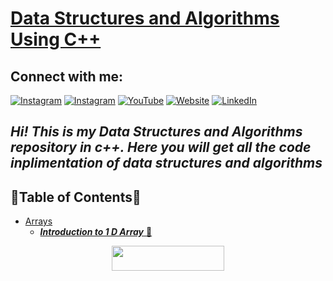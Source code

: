 # [Data Structures and Algorithms Using C++](https://github.com/reddevill007/Data-Structures-and-Algorithms)

## Connect with me:
[![Instagram](https://img.shields.io/badge/Saurabh_Pandey-%23E4405F.svg?style=for-the-badge&logo=Instagram&logoColor=white)](https://www.instagram.com/red._.devill) 
[![Instagram](https://img.shields.io/badge/happy_snappy-%23E4405F.svg?style=for-the-badge&logo=Instagram&logoColor=white)](https://www.instagram.com/happy._.snappy_/) [![YouTube](https://img.shields.io/badge/code_inertia-%23FF0000.svg?style=for-the-badge&logo=YouTube&logoColor=white)](https://www.youtube.com/channel/UCmpXdOaZAIXfAG4kKSdrPDA) [![Website](https://img.shields.io/website?label=codeinertia&style=for-the-badge&url=https%3A%2F%2Fcodestackr.com)](https://reddevill007.github.io/my-portfolio/)
[![LinkedIn](https://img.shields.io/badge/linkedin-%230077B5.svg?style=for-the-badge&logo=linkedin&logoColor=white)](https://www.linkedin.com/in/saurabh-pandey-161348200)

## **_Hi! This is my Data Structures and Algorithms repository in c++. Here you will get all the code inplimentation of data structures and algorithms_**
</p>

## 🌟Table of Contents🌟

- [Arrays]()
  - [**_Introduction to 1 D Array_** 📜](https://github.com/reddevill007/Data-Structures-and-Algorithms/tree/master/1%20D%20Array)

<p align="center">
  <img width="180" height="40" src="https://forthebadge.com/images/badges/built-with-love.svg">
</p>
